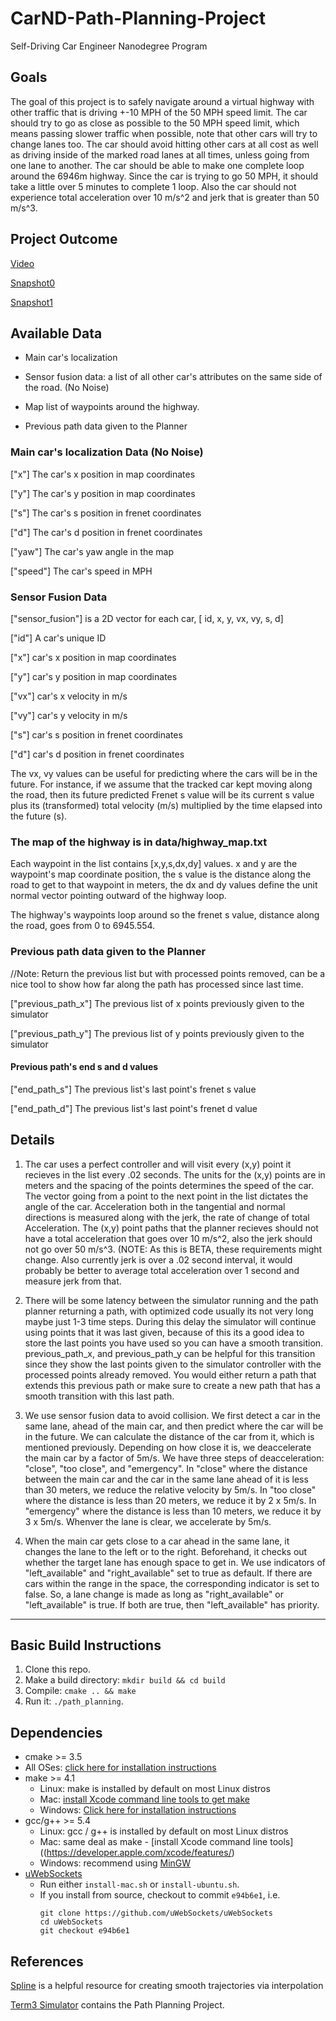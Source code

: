 # CarND-Path-Planning-Project
Self-Driving Car Engineer Nanodegree Program
   
## Goals

The goal of this project is to safely navigate around a virtual highway with other traffic that is driving +-10 MPH of the 50 MPH speed limit. The car should try to go as close as possible to the 50 MPH speed limit, which means passing slower traffic when possible, note that other cars will try to change lanes too. The car should avoid hitting other cars at all cost as well as driving inside of the marked road lanes at all times, unless going from one lane to another. The car should be able to make one complete loop around the 6946m highway. Since the car is trying to go 50 MPH, it should take a little over 5 minutes to complete 1 loop. Also the car should not experience total acceleration over 10 m/s^2 and jerk that is greater than 50 m/s^3.

## Project Outcome

[Video](https://youtu.be/pE9BCLVr0ik)

[Snapshot0](img/Screenshot0_pathplanning.png)

[Snapshot1](img/Screenshot1_pathplanning.png)


## Available Data

* Main car's localization 

* Sensor fusion data: a list of all other car's attributes on the same side of the road. (No Noise)

* Map list of waypoints around the highway. 

* Previous path data given to the Planner


### Main car's localization Data (No Noise)

["x"] The car's x position in map coordinates

["y"] The car's y position in map coordinates

["s"] The car's s position in frenet coordinates

["d"] The car's d position in frenet coordinates

["yaw"] The car's yaw angle in the map

["speed"] The car's speed in MPH


### Sensor Fusion Data

["sensor_fusion"] is a 2D vector for each car, [ id, x, y, vx, vy, s, d]

["id"] A car's unique ID

["x"] car's x position in map coordinates

["y"] car's y position in map coordinates

["vx"] car's x velocity in m/s

["vy"] car's y velocity in m/s

["s"] car's s position in frenet coordinates

["d"] car's d position in frenet coordinates

The vx, vy values can be useful for predicting where the cars will be in the future. For instance, if we assume that the tracked car kept moving along the road, then its future predicted Frenet s value will be its current s value plus its (transformed) total velocity (m/s) multiplied by the time elapsed into the future (s).

### The map of the highway is in data/highway_map.txt
Each waypoint in the list contains  [x,y,s,dx,dy] values. x and y are the waypoint's map coordinate position, the s value is the distance along the road to get to that waypoint in meters, the dx and dy values define the unit normal vector pointing outward of the highway loop.

The highway's waypoints loop around so the frenet s value, distance along the road, goes from 0 to 6945.554.


### Previous path data given to the Planner

//Note: Return the previous list but with processed points removed, can be a nice tool to show how far along the path has processed since last time. 

["previous_path_x"] The previous list of x points previously given to the simulator

["previous_path_y"] The previous list of y points previously given to the simulator


#### Previous path's end s and d values 

["end_path_s"] The previous list's last point's frenet s value

["end_path_d"] The previous list's last point's frenet d value


## Details

1. The car uses a perfect controller and will visit every (x,y) point it recieves in the list every .02 seconds. The units for the (x,y) points are in meters and the spacing of the points determines the speed of the car. The vector going from a point to the next point in the list dictates the angle of the car. Acceleration both in the tangential and normal directions is measured along with the jerk, the rate of change of total Acceleration. The (x,y) point paths that the planner recieves should not have a total acceleration that goes over 10 m/s^2, also the jerk should not go over 50 m/s^3. (NOTE: As this is BETA, these requirements might change. Also currently jerk is over a .02 second interval, it would probably be better to average total acceleration over 1 second and measure jerk from that.

2. There will be some latency between the simulator running and the path planner returning a path, with optimized code usually its not very long maybe just 1-3 time steps. During this delay the simulator will continue using points that it was last given, because of this its a good idea to store the last points you have used so you can have a smooth transition. previous_path_x, and previous_path_y can be helpful for this transition since they show the last points given to the simulator controller with the processed points already removed. You would either return a path that extends this previous path or make sure to create a new path that has a smooth transition with this last path.

3. We use sensor fusion data to avoid collision. We first detect a car in the same lane, ahead of the main car, and then predict where the car will be in the future.  We can calculate the distance of the car from it, which is mentioned previously. Depending on how close it is, we deaccelerate the main car by a factor of 5m/s. We have three steps of deacceleration: "close", "too close", and "emergency". In "close" where the distance between the main car and the car in the same lane ahead of it is less than 30 meters, we reduce the relative velocity by 5m/s. In "too close" where the distance is less than 20 meters, we reduce it by 2 x 5m/s. In "emergency" where the distance is less than 10 meters, we reduce it by 3 x 5m/s. Whenver the lane is clear, we accelerate by 5m/s.

4. When the main car gets close to a car ahead in the same lane, it changes the lane to the left or to the right. Beforehand, it checks out whether the target lane has enough space to get in. We use indicators of "left_available" and "right_available" set to true as default. If there are cars within the range in the space, the corresponding indicator is set to false. So, a lane change is made as long as "right_available" or "left_available" is true. If both are true, then "left_available" has priority.

---

## Basic Build Instructions

1. Clone this repo.
2. Make a build directory: `mkdir build && cd build`
3. Compile: `cmake .. && make`
4. Run it: `./path_planning`.

## Dependencies

* cmake >= 3.5
 * All OSes: [click here for installation instructions](https://cmake.org/install/)
* make >= 4.1
  * Linux: make is installed by default on most Linux distros
  * Mac: [install Xcode command line tools to get make](https://developer.apple.com/xcode/features/)
  * Windows: [Click here for installation instructions](http://gnuwin32.sourceforge.net/packages/make.htm)
* gcc/g++ >= 5.4
  * Linux: gcc / g++ is installed by default on most Linux distros
  * Mac: same deal as make - [install Xcode command line tools]((https://developer.apple.com/xcode/features/)
  * Windows: recommend using [MinGW](http://www.mingw.org/)
* [uWebSockets](https://github.com/uWebSockets/uWebSockets)
  * Run either `install-mac.sh` or `install-ubuntu.sh`.
  * If you install from source, checkout to commit `e94b6e1`, i.e.
    ```
    git clone https://github.com/uWebSockets/uWebSockets 
    cd uWebSockets
    git checkout e94b6e1
    ```
## References

[Spline](http://kluge.in-chemnitz.de/opensource/spline/) is a helpful resource for creating smooth trajectories via interpolation

[Term3 Simulator](https://github.com/udacity/self-driving-car-sim/releases) contains the Path Planning Project.
